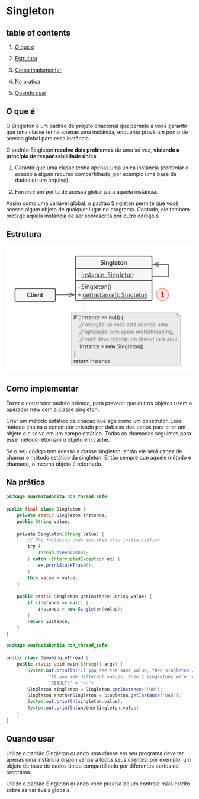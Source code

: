 # Singleton

## table of contents

1. [O que é](#o-que-é)

2. [Estrutura](#estrutura)

3. [Como implementar](#como-implementar)

4. [Na pratica](#na-prática)

5. [Quando usar](#quando-usar)

## O que é

O Singleton é um padrão de projeto criacional que permite a você garantir que uma classe tenha apenas uma instância, enquanto provê um ponto de acesso global para essa instância.

O padrão Singleton **resolve dois problemas** de uma só vez, **violando o princípio de responsabilidade única**:

1. Garantir que uma classe tenha apenas uma única instância (controlar o acesso a algum recurso compartilhado, por exemplo uma base de dados ou um arquivo).

2. Fornece um ponto de acesso global para aquela instância.

Assim como uma variável global, o padrão Singleton permite que você acesse algum objeto de qualquer lugar no programa. Contudo, ele também protege aquela instância de ser sobrescrita por outro código.s

## Estrutura

![alt text](/the-23paterns/imagesmd/SG1.png)

## Como implementar

Fazer o construtor padrão privado, para prevenir que outros objetos usem o operador new com a classe singleton.
 
Criar um método estático de criação que age como um construtor. Esse método chama o construtor privado por debaixo dos panos para criar um objeto e o salva em um campo estático. Todas as chamadas seguintes para esse método retornam o objeto em cache.

Se o seu código tem acesso à classe singleton, então ele será capaz de chamar o método estático da singleton. Então sempre que aquele método é chamado, o mesmo objeto é retornado.

## Na prática

```java
package suaPastaBonita.non_thread_safe;

public final class Singleton {
    private static Singleton instance;
    public String value;

    private Singleton(String value) {
        // The following code emulates slow initialization.
        try {
            Thread.sleep(1000);
        } catch (InterruptedException ex) {
            ex.printStackTrace();
        }
        this.value = value;
    }

    public static Singleton getInstance(String value) {
        if (instance == null) {
            instance = new Singleton(value);
        }
        return instance;
    }
}

```



```java
package suaPastaBonita.non_thread_safe;

public class DemoSingleThread {
    public static void main(String[] args) {
        System.out.println("If you see the same value, then singleton was reused (yay!)" + "\n" +
                "If you see different values, then 2 singletons were created (booo!!)" + "\n\n" +
                "RESULT:" + "\n");
        Singleton singleton = Singleton.getInstance("FOO");
        Singleton anotherSingleton = Singleton.getInstance("BAR");
        System.out.println(singleton.value);
        System.out.println(anotherSingleton.value);
    }
}
```


## Quando usar

Utilize o padrão Singleton quando uma classe em seu programa deve ter apenas uma instância disponível para todos seus clientes; por exemplo, um objeto de base de dados único compartilhado por diferentes partes do programa.

Utilize o padrão Singleton quando você precisa de um controle mais estrito sobre as variáveis globais.

